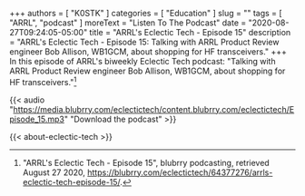 +++
authors = [ "K0STK" ]
categories = [ "Education" ]
slug = ""
tags = [ "ARRL", "podcast" ]
moreText = "Listen To The Podcast"
date = "2020-08-27T09:24:05-05:00"
title = "ARRL's Eclectic Tech - Episode 15"
description = "ARRL's Eclectic Tech - Episode 15: Talking with ARRL Product Review engineer Bob Allison, WB1GCM, about shopping for HF transceivers."
+++
In this episode of ARRL's biweekly Eclectic Tech podcast: "Talking with ARRL Product Review engineer Bob Allison, WB1GCM, about shopping for HF transceivers."[^1]

[^1]: "ARRL's Eclectic Tech - Episode 15", blubrry podcasting, retrieved August 27 2020, https://blubrry.com/eclectictech/64377276/arrls-eclectic-tech-episode-15/.

<!--more-->

{{< audio "https://media.blubrry.com/eclectictech/content.blubrry.com/eclectictech/Episode_15.mp3" "Download the podcast" >}}

{{< about-eclectic-tech >}}
